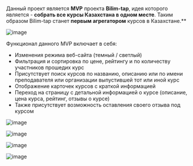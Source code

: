Данный проект является **MVP** проекта **Bilim-tap**, идея которого является - **собрать все курсы Казахстана в одном месте**. Таким образом Bilim-tap станет **первым агрегатором** курсов в Казахстане.**

![image](https://github.com/user-attachments/assets/d7220b98-1fa6-40a1-8b70-9910dab92d08)

Функционал данного MVP включает в себя: 
- Изменения режима веб-сайта (темный / светлый)
- Фильтрация и сортировка по цене, рейтингу и по количеству участников прошедих курс
- Присутствует поиск курсов по названию, описанию или по имени преподавателя или организации выпустившей тот или иной курс
- Отображение карточек курсов с краткой информацией
- Переход на страницу с детальной информацией о курсе (описание, цена курса, рейтинг, отзывы о курсе)
- Также присутствует возможность оставления своего отзыва под курсом

![image](https://github.com/user-attachments/assets/0675d53b-bde8-4f9e-a327-b89f9bc6dabd)

![image](https://github.com/user-attachments/assets/f0f0bd70-de18-4af8-89ed-8043061a5c03)

![image](https://github.com/user-attachments/assets/1c808698-b844-4cba-8759-1c7665759728)

![image](https://github.com/user-attachments/assets/8062382b-18c8-4d17-ac6c-02ebfe510a86)

